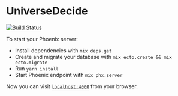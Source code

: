 # UniverseDecide

[![Build Status](https://travis-ci.org/h8/universe_decide.svg?branch=develop)](https://travis-ci.org/h8/universe_decide)

To start your Phoenix server:

  * Install dependencies with `mix deps.get`
  * Create and migrate your database with `mix ecto.create && mix ecto.migrate`
  * Run `yarn install`
  * Start Phoenix endpoint with `mix phx.server`

Now you can visit [`localhost:4000`](http://localhost:4000) from your browser.
